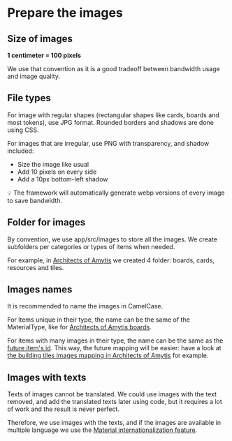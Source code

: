 # Prepare the images

## Size of images

**1 centimeter = 100 pixels**

We use that convention as it is a good tradeoff between bandwidth usage and image quality.

## File types

For image with regular shapes (rectangular shapes like cards, boards and most tokens), use JPG format. Rounded borders and shadows are done using CSS.

For images that are irregular, use PNG with transparency, and shadow included:
- Size the image like usual
- Add 10 pixels on every side
- Add a 10px bottom-left shadow

:bulb: The framework will automatically generate webp versions of every image to save bandwidth.

## Folder for images

By convention, we use app/src/images to store all the images. We create subfolders per categories or types of items when needed.

For example, in [Architects of Amytis](https://github.com/gamepark/architects-of-amytis/tree/main/app/src/images) we created 4 folder: boards, cards, resources and tiles.

## Images names

It is recommended to name the images in CamelCase.

For items unique in their type, the name can be the same of the MaterialType, like for [Architects of Amytis boards](https://github.com/gamepark/architects-of-amytis/tree/main/app/src/images/boards).

For items with many images in their type, the name can be the same as the [future item's id](step-by-step-example/items-id.md). This way, the future mapping will be easier: have a look at [the building tiles images mapping in Architects of Amytis](https://github.com/gamepark/architects-of-amytis/blob/main/app/src/material/BuildingTileDescription.tsx) for example.

## Images with texts

Texts of images cannot be translated. We could use images with the text removed, and add the translated texts later using code, but it requires a lot of work and the result is never perfect.

Therefore, we use images with the texts, and if the images are available in multiple language we use the [Material internationalization feature](features/translate-images.md).